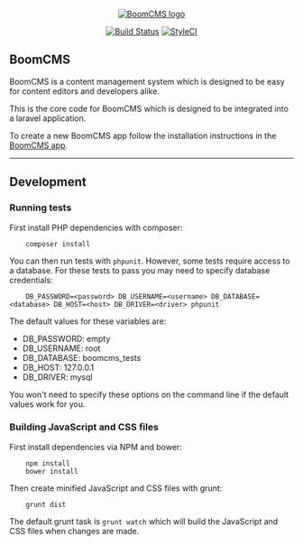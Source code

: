 <p align="center">
    <a href="https://www.boomcms.net" target="_blank">
        <img src="https://www.boomcms.net/vendor/boomcms/boom-core/img/logo.png" alt="BoomCMS logo">
    </a>
</p>

<p align="center">
    <a href="https://travis-ci.org/boomcms/boom-core"><img src="https://travis-ci.org/boomcms/boom-core.svg?branch=master" alt="Build Status"></a>
    <a href="https://styleci.io/repos/25917795"><img src="https://styleci.io/repos/25917795/shield" alt="StyleCI"></a>
</p>

## BoomCMS

BoomCMS is a content management system which is designed to be easy for content editors and developers alike.

This is the core code for BoomCMS which is designed to be integrated into a laravel application.

To create a new BoomCMS app follow the installation instructions in the [BoomCMS app](https://github.com/boomcms/boomcms).

---

## Development

### Running tests

First install PHP dependencies with composer:

```
    composer install
```

You can then run tests with `phpunit`. However, some tests require access to a database. For these tests to pass you may need to specify database credentials:

```
    DB_PASSWORD=<password> DB_USERNAME=<username> DB_DATABASE=<database> DB_HOST=<host> DB_DRIVER=<driver> phpunit
```

The default values for these variables are:

 * DB_PASSWORD: empty
 * DB_USERNAME: root
 * DB_DATABASE: boomcms_tests
 * DB_HOST: 127.0.0.1
 * DB_DRIVER: mysql
 
 You won't need to specify these options on the command line if the default values work for you.
 

### Building JavaScript and CSS files

First install dependencies via NPM and bower:

```
    npm install
    bower install
```

Then create minified JavaScript and CSS files with grunt:

```
    grunt dist
```

The default grunt task is `grunt watch` which will build the JavaScript and CSS files when changes are made.
